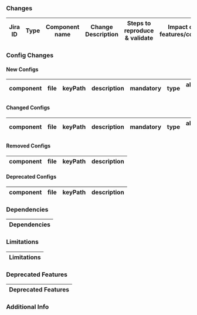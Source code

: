 ### Changes

| Jira ID | Type | Component name | Change Description | Steps to reproduce & validate | Impact on other features/components |
| ------- | ---- | -------------- | ------------------ | ----------------------------- | ----------------------------------- |

### Config Changes

#### New Configs

| component | file | keyPath | description | mandatory | type | allowed-value | default-value | sample-value |
| --------- | ---- | ------- | ----------- | --------- | ---- | ------------- | ------------- | ------------ |

#### Changed Configs

| component | file | keyPath | description | mandatory | type | allowed-value | default-value | sample-value |
| --------- | ---- | ------- | ----------- | --------- | ---- | ------------- | ------------- | ------------ |

#### Removed Configs

| component | file | keyPath | description |
| --------- | ---- | ------- | ----------- |

#### Deprecated Configs

| component | file | keyPath | description |
| --------- | ---- | ------- | ----------- |

### Dependencies

| Dependencies |
| ------------ |

### Limitations

| Limitations |
| ----------- |

### Deprecated Features

| Deprecated Features |
| ------------------- |

### Additional Info

